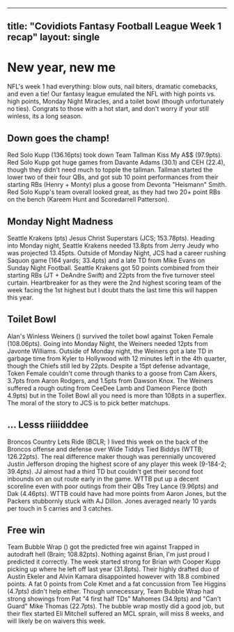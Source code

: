 ---
title: "Covidiots Fantasy Football League Week 1 recap"
layout: single
-
# New year, new me

NFL's week 1 had everything: blow outs, nail biters, dramatic comebacks, and even a tie! Our fantasy league emulated the NFL with high points vs. high points, Monday Night Miracles, and a toilet bowl (though unfortunately no ties). Congrats to those with a hot start, and don't worry if your still winless, its a long season.

## Down goes the champ!
Red Solo Kupp (136.16pts) took down Team Tallman Kiss My A$$ (97.9pts). Red Solo Kupp got huge games from Davante Adams (30.1) and CEH (22.4), though they didn't need much to topple the tallman. Tallman started the lower two of their four QBs, and got sub 10 point performances from their starting RBs (Henry + Monty) plus a goose from Devonta "Heismann" Smith. Red Solo Kupp's team overall looked great, as they had two 20+ point RBs on the bench (Kareem Hunt and Scoredarrell Patterson).

## Monday Night Madness

Seattle Krakens (pts) Jesus Christ Superstars (JCS; 153.78pts). Heading into Monday night, Seattle Krakens needed 13.8pts from Jerry Jeudy who was projected 13.45pts. Outside of Monday Night, JCS had a career rushing Saquon game (164 yards; 33.4pts) and a late TD from Mike Evans on Sunday Night Football. Seattle Krakens got 50 points combined from their starting RBs (JT + DeAndre Swift) and 22pts from the five turnover steel curtain. Heartbreaker for as they were the 2nd highest scoring team of the week facing the 1st highest but I doubt thats the last time this will happen this year.

## Toilet Bowl

Alan's Winless Weiners () survived the toilet bowl against Token Female (108.06pts). Going into Monday Night, the Weiners needed 12pts from Javonte Williams. Outside of Monday night, the Weiners got a late TD in garbage time from Kyler to Hollywood with 12 minutes left in the 4th quarter, though the Chiefs still led by 22pts. Despite a 15pt defense advantage, Token Female couldn't come through thanks to a goose from Cam Akers, 3.7pts from Aaron Rodgers, and 1.5pts from Dawson Knox. The Weiners suffered a rough outing from CeeDee Lamb and Dameon Pierce (both 4.9pts) but in the Toilet Bowl all you need is more than 108pts in a superflex. The moral of the story to JCS is to pick better matchups.


## ... Lesss riiiidddee

Broncos Country Lets Ride (BCLR; ) lived this week on the back of the Broncos offense and defense over Wide Tiddys Tied Biddys (WTTB; 126.22pts). The real difference maker though was perennially uncovered Justin Jefferson droping the highest score of any player this week (9-184-2; 39.4pts). JJ almost had a third TD but couldn't get their second foot inbounds on an out route early in the game. WTTB put up a decent scoreline even with poor outings from their QBs Trey Lance (9.96pts) and Dak (4.46pts). WTTB could have had more points from Aaron Jones, but the Packers stubbornly stuck with AJ Dillon. Jones averaged nearly 10 yards per touch in 5 carries and 3 catches.

## Free win

Team Bubble Wrap () got the predicted free win against Trapped in autodraft hell (Brain; 108.82pts). Nothing against Brian, I'm just proud I predicted it correctly. The week started strong for Brian with Cooper Kupp picking up where he left off last year (31.8pts). Their highly drafted duo of Austin Ekeler and Alvin Kamara disappointed however with 18.8 combined points. A fat 0 points from Cole Kmet and a fat concussion from Tee Higgins (4.7pts) didn't help either. Though unnecessary, Team Bubble Wrap had strong showings from Pat "4 first half TDs" Mahomes (34.9pts) and "Can't Guard" Mike Thomas (22.7pts). The bubble wrap mostly did a good job, but their flex started Eli Mitchell suffered an MCL sprain, will miss 8 weeks, and will likely be on waivers this week.




